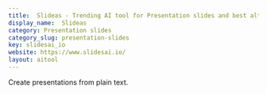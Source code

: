 ```yaml
---
title:  Slideas - Trending AI tool for Presentation slides and best alternatives
display_name:  Slideas
category: Presentation slides
category_slug: presentation-slides
key: slidesai_io
website: https://www.slidesai.io/
layout: aitool
---
```


Create presentations from plain text.
